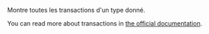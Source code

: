 Montre toutes les transactions d'un type donné.

You can read more about transactions in [the official documentation](https://docs.firefly-iii.org/concepts/transactions).
